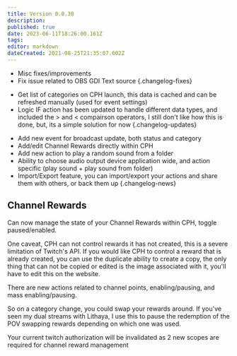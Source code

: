```yaml
---
title: Version 0.0.30
description: 
published: true
date: 2023-06-11T18:26:00.161Z
tags: 
editor: markdown
dateCreated: 2021-08-25T21:35:07.602Z
---
```


* Misc fixes/improvements
* Fix issue related to OBS GDI Text source
{.changelog-fixes}

<span></span>

* Get list of categories on CPH launch, this data is cached and can be refreshed manually (used for event settings)
* Logic IF action has been updated to handle different data types, and included the > and < compairson operators, I still don't like how this is done, but, its a simple solution for now
{.changelog-updates}

<span></span>

* Add new event for broadcast update, both status and category
* Add/edit Channel Rewards directly within CPH
* Add new action to play a random sound from a folder
* Ability to choose audio output device application wide, and action specific (play sound + play sound from folder)
* Import/Export feature, you can import/export your actions and share them with others, or back them up
{.changelog-news}

## Channel Rewards
Can now manage the state of your Channel Rewards within CPH, toggle paused/enabled.

One caveat, CPH can not control rewards it has not created, this is a severe limitation of Twitch's API.  If you would like CPH to control a reward that is already created, you can use the duplicate ability to create a copy, the only thing that can not be copied or edited is the image associated with it, you'll have to edit this on the website.

There are new actions related to channel points, enabling/pausing, and mass enabling/pausing.

So on a category change, you could swap your rewards around.  If you've seen my dual streams with Lithaya, I use this to pause the redemption of the POV swapping rewards depending on which one was used.

Your current twitch authorization will be invalidated as 2 new scopes are required for channel reward management